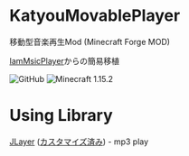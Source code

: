 # KatyouMovablePlayer
移動型音楽再生Mod (Minecraft Forge MOD)

[IamMsicPlayer](https://github.com/TeamFelnull/IamMusicPlayer)からの簡易移植

<img alt="GitHub" src="https://img.shields.io/github/license/teamkun/katyoumovableplayer?style=for-the-badge"> <img alt="Minecraft 1.15.2" src="https://img.shields.io/badge/Minecraft-1.15.2-green.svg?style=for-the-badge">

# Using Library

[JLayer](http://www.javazoom.net/javalayer/javalayer.html) ([カスタマイズ済み](https://github.com/TeamFelnull/JLayerIMPCustom)) - mp3 play

